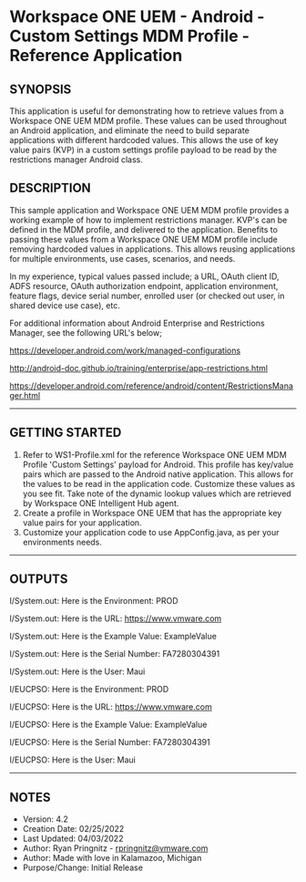 # Workspace ONE UEM - Android - Custom Settings MDM Profile - Reference Application 

## SYNOPSIS
<!-- Summary Start -->
This application is useful for demonstrating how to retrieve values from a Workspace ONE UEM MDM profile. These values can be used throughout an Android application, and eliminate the need to build separate applications with different hardcoded values. This allows the use of key value pairs (KVP) in a custom settings profile payload to be read by the restrictions manager Android class.
<!-- Summary End -->

## DESCRIPTION
This sample application and Workspace ONE UEM MDM profile provides a working example of how to implement restrictions manager.
KVP's can be defined in the MDM profile, and delivered to the application. Benefits to passing these values from a Workspace ONE UEM
MDM profile include removing hardcoded values in applications. This allows reusing applications for multiple environments, use cases,
scenarios, and needs.

In my experience, typical values passed include;  a URL, OAuth client ID, ADFS resource, OAuth authorization endpoint, 
application environment, feature flags, device serial number, enrolled user (or checked out user, in shared device use case), etc.


For additional information about Android Enterprise and Restrictions Manager,
see the following URL's below;

https://developer.android.com/work/managed-configurations

http://android-doc.github.io/training/enterprise/app-restrictions.html

https://developer.android.com/reference/android/content/RestrictionsManager.html

---

## GETTING STARTED

1. Refer to WS1-Profile.xml for the reference Workspace ONE UEM MDM Profile 'Custom Settings' payload for Android. This profile 
   has key/value pairs which are passed to the Android native application. This allows for the values to be read in 
   the application code. Customize these values as you see fit. Take note of the dynamic lookup values which are 
   retrieved by Workspace ONE Intelligent Hub agent.
2. Create a profile in Workspace ONE UEM that has the appropriate key value pairs for your application.
3. Customize your application code to use AppConfig.java, as per your environments needs. 


---

## OUTPUTS

I/System.out: Here is the Environment: PROD

I/System.out: Here is the URL: https://www.vmware.com

I/System.out: Here is the Example Value: ExampleValue

I/System.out: Here is the Serial Number: FA7280304391

I/System.out: Here is the User: Maui

I/EUCPSO: Here is the Environment: PROD

I/EUCPSO: Here is the URL: https://www.vmware.com

I/EUCPSO: Here is the Example Value: ExampleValue

I/EUCPSO: Here is the Serial Number: FA7280304391

I/EUCPSO: Here is the User: Maui

---

## NOTES

* Version:        4.2
* Creation Date:  02/25/2022
* Last Updated:   04/03/2022
* Author:         Ryan Pringnitz - rpringnitz@vmware.com
* Author:         Made with love in Kalamazoo, Michigan
* Purpose/Change: Initial Release